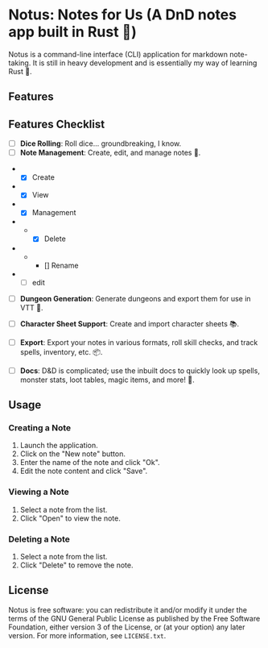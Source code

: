 # Notus: Notes for Us (A DnD notes app built in Rust 🦀)

Notus is a command-line interface (CLI) application for markdown note-taking. It is still in heavy development and is essentially my way of learning Rust 📘.

## Features

## Features Checklist

- [ ] **Dice Rolling**: Roll dice... groundbreaking, I know.
- [ ] **Note Management**: Create, edit, and manage notes 📝.
- - [x] Create
- - [x] View
- - [x] Management
- - - [x] Delete
- - - [] Rename
- - [ ] edit

- [ ] **Dungeon Generation**: Generate dungeons and export them for use in VTT 🏰.

- [ ] **Character Sheet Support**: Create and import character sheets 📚.

- [ ] **Export**: Export your notes in various formats, roll skill checks, and track spells, inventory, etc. 📦.

- [ ] **Docs**: D&D is complicated; use the inbuilt docs to quickly look up spells, monster stats, loot tables, magic items, and more! 📖.

## Usage

### Creating a Note
1. Launch the application.
2. Click on the "New note" button.
3. Enter the name of the note and click "Ok".
4. Edit the note content and click "Save".

### Viewing a Note
1. Select a note from the list.
2. Click "Open" to view the note.

### Deleting a Note
1. Select a note from the list.
2. Click "Delete" to remove the note.


## License

Notus is free software: you can redistribute it and/or modify it under the terms of the GNU General Public License as published by the Free Software Foundation, either version 3 of the License, or (at your option) any later version. For more information, see `LICENSE.txt`.
